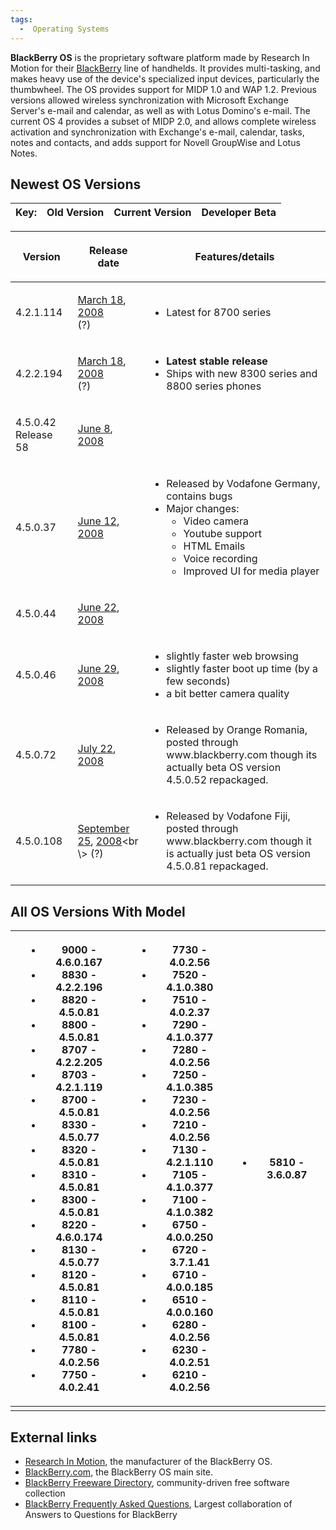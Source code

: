 ```yaml
---
tags:
  -  Operating Systems
---
```

**BlackBerry OS** is the proprietary software platform made by Research
In Motion for their [BlackBerry](blackberry.md) line of
handhelds. It provides multi-tasking, and makes heavy use of the
device's specialized input devices, particularly the thumbwheel. The OS
provides support for MIDP 1.0 and WAP 1.2. Previous versions allowed
wireless synchronization with Microsoft Exchange Server's e-mail and
calendar, as well as with Lotus Domino's e-mail. The current OS 4
provides a subset of MIDP 2.0, and allows complete wireless activation
and synchronization with Exchange's e-mail, calendar, tasks, notes and
contacts, and adds support for Novell GroupWise and Lotus Notes.

## Newest OS Versions

| Key: | Old Version | Current Version | Developer Beta |
|------|:-----------:|:---------------:|:--------------:|

<table>
<thead>
<tr class="header">
<th><p>Version</p></th>
<th><p>Release date</p></th>
<th><p>Features/details</p></th>
</tr>
</thead>
<tbody>
<tr class="odd">
<td><p>4.2.1.114</p></td>
<td><p><a href="March_18" title="wikilink">March 18</a>, <a href="2008"
title="wikilink">2008</a><br />
(?)</p></td>
<td><ul>
<li>Latest for 8700 series</li>
</ul></td>
</tr>
<tr class="even">
<td><p>4.2.2.194</p></td>
<td><p><a href="March_18" title="wikilink">March 18</a>, <a href="2008"
title="wikilink">2008</a><br />
(?)</p></td>
<td><ul>
<li><strong>Latest stable release</strong></li>
<li>Ships with new 8300 series and 8800 series phones</li>
</ul></td>
</tr>
<tr class="odd">
<td><p>4.5.0.42 Release 58</p></td>
<td><p><a href="June_8" title="wikilink">June 8</a>, <a href="2008"
title="wikilink">2008</a></p></td>
<td></td>
</tr>
<tr class="even">
<td><p>4.5.0.37</p></td>
<td><p><a href="June_12" title="wikilink">June 12</a>, <a href="2008"
title="wikilink">2008</a></p></td>
<td><ul>
<li>Released by Vodafone Germany, contains bugs</li>
<li>Major changes:
<ul>
<li>Video camera</li>
<li>Youtube support</li>
<li>HTML Emails</li>
<li>Voice recording</li>
<li>Improved UI for media player</li>
</ul></li>
</ul></td>
</tr>
<tr class="odd">
<td><p>4.5.0.44</p></td>
<td><p><a href="June_22" title="wikilink">June 22</a>, <a href="2008"
title="wikilink">2008</a></p></td>
<td></td>
</tr>
<tr class="even">
<td><p>4.5.0.46</p></td>
<td><p><a href="June_29" title="wikilink">June 29</a>, <a href="2008"
title="wikilink">2008</a></p></td>
<td><ul>
<li>slightly faster web browsing</li>
<li>slightly faster boot up time (by a few seconds)</li>
<li>a bit better camera quality</li>
</ul></td>
</tr>
<tr class="odd">
<td><p>4.5.0.72</p></td>
<td><p><a href="July_22" title="wikilink">July 22</a>, <a href="2008"
title="wikilink">2008</a></p></td>
<td><ul>
<li>Released by Orange Romania, posted through www.blackberry.com though
its actually beta OS version 4.5.0.52 repackaged.</li>
</ul></td>
</tr>
<tr class="even">
<td><p>4.5.0.108</p></td>
<td><p><a href="September_25" title="wikilink">September 25</a>, <a
href="2008" title="wikilink">2008</a>&lt;br \&gt; (?)</p></td>
<td><ul>
<li>Released by Vodafone Fiji, posted through www.blackberry.com though
it is actually just beta OS version 4.5.0.81 repackaged.</li>
</ul></td>
</tr>
</tbody>
</table>

## All OS Versions With Model

<table>
<thead>
<tr class="header">
<th></th>
<th><ul>
<li>9000 - 4.6.0.167</li>
<li>8830 - 4.2.2.196</li>
<li>8820 - 4.5.0.81</li>
<li>8800 - 4.5.0.81</li>
<li>8707 - 4.2.2.205</li>
<li>8703 - 4.2.1.119</li>
<li>8700 - 4.5.0.81</li>
<li>8330 - 4.5.0.77</li>
<li>8320 - 4.5.0.81</li>
<li>8310 - 4.5.0.81</li>
<li>8300 - 4.5.0.81</li>
<li>8220 - 4.6.0.174</li>
<li>8130 - 4.5.0.77</li>
<li>8120 - 4.5.0.81</li>
<li>8110 - 4.5.0.81</li>
<li>8100 - 4.5.0.81</li>
<li>7780 - 4.0.2.56</li>
<li>7750 - 4.0.2.41</li>
</ul></th>
<th></th>
<th><ul>
<li>7730 - 4.0.2.56</li>
<li>7520 - 4.1.0.380</li>
<li>7510 - 4.0.2.37</li>
<li>7290 - 4.1.0.377</li>
<li>7280 - 4.0.2.56</li>
<li>7250 - 4.1.0.385</li>
<li>7230 - 4.0.2.56</li>
<li>7210 - 4.0.2.56</li>
<li>7130 - 4.2.1.110</li>
<li>7105 - 4.1.0.377</li>
<li>7100 - 4.1.0.382</li>
<li>6750 - 4.0.0.250</li>
<li>6720 - 3.7.1.41</li>
<li>6710 - 4.0.0.185</li>
<li>6510 - 4.0.0.160</li>
<li>6280 - 4.0.2.56</li>
<li>6230 - 4.0.2.51</li>
<li>6210 - 4.0.2.56</li>
</ul></th>
<th><ul>
<li>5810 - 3.6.0.87</li>
</ul></th>
</tr>
</thead>
<tbody>
<tr class="odd">
<td></td>
<td></td>
<td></td>
<td></td>
<td></td>
</tr>
</tbody>
</table>

## External links

- [Research In Motion](http://www.rim.com/), the manufacturer of the
  BlackBerry OS.
- [BlackBerry.com](http://www.blackberry.com/), the BlackBerry OS main
  site.
- [BlackBerry Freeware Directory](http://www.blackberryfreeware.org/),
  community-driven free software collection
- [BlackBerry Frequently Asked
  Questions](http://www.blackberryfaq.com/), Largest collaboration of
  Answers to Questions for BlackBerry

